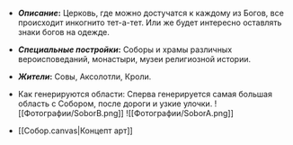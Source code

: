 - **_Описание_:**
    Церковь, где можно достучатся к каждому из Богов, все происходит инкогнито тет-а-тет. Или же будет интересно оставлять знаки богов на одежде.

- **_Специальные постройки_:**
    Соборы и храмы различных вероисповеданий, монастыри, музеи религиозной истории.

- **_Жители_:**
    Совы, Аксолотли, Кроли.

- Как генерируются области:
	Сперва генерируется самая большая область с Собором, после дороги и узкие улочки.
![[Фотографии/SoborB.png]]
![[Фотографии/SoborA.png]]
- [[Собор.canvas|Концепт арт]]